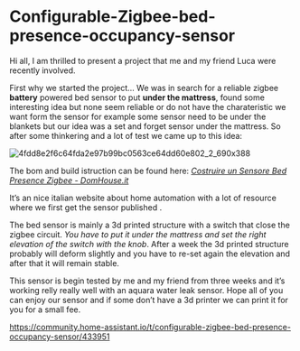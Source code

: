 # Configurable-Zigbee-bed-presence-occupancy-sensor

Hi all, I am thrilled to present a project that me and my friend Luca were recently involved.

First why we started the project…
We was in search for a reliable zigbee **battery** powered bed sensor to put **under the mattress**, found some interesting idea but none seem reliable or do not have the charateristic we want form the sensor for example some sensor need to be under the blankets but our idea was a set and forget sensor under the mattress.
So after some thinkering and a lot of test we came up to this idea:

![4fdd8e2f6c64fda2e97b99bc0563ce64dd60e802_2_690x388](https://user-images.githubusercontent.com/62516592/209432618-e3c0b46d-c7df-434f-8ba3-a218dd16522c.jpg)

The bom and build istruction can be found here:
<i>[Costruire un Sensore Bed Presence Zigbee - DomHouse.it](https://domhouse.it/costruire-un-sensore-bed-presence-zigbee/)</i>

It’s an nice italian website about home automation with a lot of resource where we first get the sensor published .

The bed sensor is mainly a 3d printed structure with a switch that close the zigbee circuit. *You have to put it under the mattress and set the right elevation of the switch with the knob*. After a week the 3d printed structure probably will deform slightly and you have to re-set again the elevation and after that it will remain stable.

This sensor is begin tested by me and my friend from three weeks and it’s working relly really well with an aquara water leak sensor.
Hope all of you can enjoy our sensor and if some don’t have a 3d printer we can print it for you for a small fee.

https://community.home-assistant.io/t/configurable-zigbee-bed-presence-occupancy-sensor/433951

